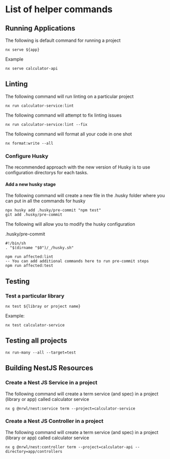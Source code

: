 # List of helper commands

## Running Applications

The following is default command for running a project

```
nx serve ${app}
```

Example

```
nx serve calculator-api
```

## Linting

The following command will run linting on a particular project

```
nx run calculator-service:lint
```

The following command will attempt to fix linting issues

```
nx run calculator-service:lint --fix
```

The following command will format all your code in one shot

```
nx format:write --all
```

### Configure Husky
The recommended approach with the new version of Husky is to use configuration directorys for each tasks.  

#### Add a new husky stage
The following command will create a new file in the .husky folder where you can put in all the commands for husky
```
npx husky add .husky/pre-commit "npm test"
git add .husky/pre-commit
```

The following will allow you to modify the husky configuration

.husky/pre-commit
```
#!/bin/sh
. "$(dirname "$0")/_/husky.sh"

npm run affected:lint
-- You can add additional commands here to run pre-commit steps
npm run affected:test

```

## Testing

### Test a particular library

```
nx test ${libray or project name}
```

Example:

```
nx test calculator-service
```

## Testing all projects 

```
nx run-many --all --target=test
```

## Building NestJS Resources

### Create a Nest JS Service in a project

The following command will create a term service (and spec) in a project (library or app) called calculator service

```
nx g @nrwl/nest:service term --project=calculator-service
```

### Create a Nest JS Controller in a project

The following command will create a term service (and spec) in a project (library or app) called calculator service

```
nx g @nrwl/nest:controller term --project=calculator-api --directory=app/controllers
```
